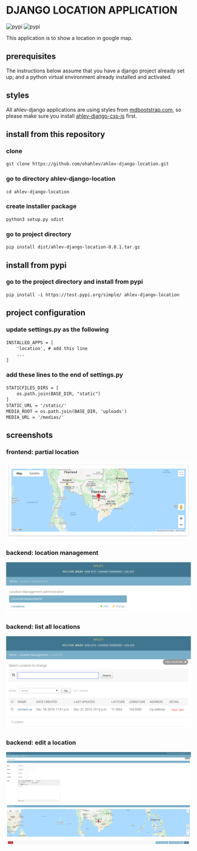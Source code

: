 # DJANGO LOCATION APPLICATION
![pypi](https://img.shields.io/pypi/v/ahlev-django-location) ![pypi](https://img.shields.io/pypi/status/ahlev-django-location)

This application is to show a location in google map.

## prerequisites
The instructions below assume that you have a django project already set up; and a python virtual environment already installed and activated. 

## styles
All ahlev-django applications are using styles from [mdbootstrap.com](https://mdbootstrap.com), so please make sure you install [ahlev-django-css-js](https://github.com/ohahlev/ahlev-django-css-js.git) first.


## install from this repository
### clone
```
git clone https://github.com/ohahlev/ahlev-django-location.git
```

### go to directory ahlev-django-location
```
cd ahlev-django-location
```

### create installer package
```
python3 setup.py sdist
```

### go to project directory
```
pip install dist/ahlev-django-location-0.0.1.tar.gz
```

## install from pypi
### go to the project directory and install from pypi
```
pip install -i https://test.pypi.org/simple/ ahlev-django-location
```

## project configuration
### update settings.py as the following
```
INSTALLED_APPS = [
    'location', # add this line
    ...
]
```

### add these lines to the end of settings.py
```
STATICFILES_DIRS = [
    os.path.join(BASE_DIR, "static")
]
STATIC_URL = '/static/'
MEDIA_ROOT = os.path.join(BASE_DIR, 'uploads')
MEDIA_URL = '/medias/'
```

## screenshots
### frontend: partial location
![](screenshot/location_frontend.png)

### backend: location management
![](screenshot/location_backend1.png)

### backend: list all locations
![](screenshot/location_backend2.png)

### backend: edit a location
![](screenshot/location_backend3.png)
